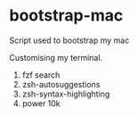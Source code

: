 # bootstrap-mac
Script used to bootstrap my mac



Customising my terminal.
1. fzf search
2. zsh-autosuggestions 
3. zsh-syntax-highlighting
4. power 10k